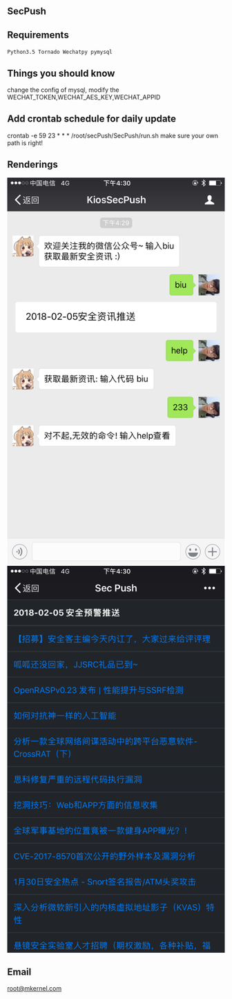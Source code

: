 ## SecPush
## Requirements
`
Python3.5
Tornado
Wechatpy
pymysql
`
## Things you should know
change the config of mysql, modify the WECHAT_TOKEN,WECHAT_AES_KEY,WECHAT_APPID

## Add crontab schedule for daily update
crontab -e
59 23 * * * /root/secPush/SecPush/run.sh
make sure your own path is right!

## Renderings
![](https://raw.githubusercontent.com/3lackrush/secPush/master/images/IMG_0503.PNG)
![](https://raw.githubusercontent.com/3lackrush/secPush/master/images/IMG_0504.PNG)

## Email
root@mkernel.com
